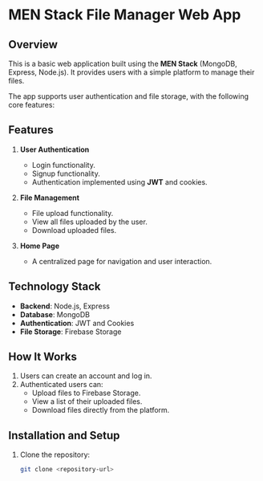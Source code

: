 # MEN Stack File Manager Web App

## Overview
This is a basic web application built using the **MEN Stack** (MongoDB, Express, Node.js). It provides users with a simple platform to manage their files. 

The app supports user authentication and file storage, with the following core features:

## Features
1. **User Authentication**
   - Login functionality.
   - Signup functionality.
   - Authentication implemented using **JWT** and cookies.

2. **File Management**
   - File upload functionality.
   - View all files uploaded by the user.
   - Download uploaded files.

3. **Home Page**
   - A centralized page for navigation and user interaction.

## Technology Stack
- **Backend**: Node.js, Express
- **Database**: MongoDB
- **Authentication**: JWT and Cookies
- **File Storage**: Firebase Storage

## How It Works
1. Users can create an account and log in.
2. Authenticated users can:
   - Upload files to Firebase Storage.
   - View a list of their uploaded files.
   - Download files directly from the platform.

## Installation and Setup
1. Clone the repository:
   ```bash
   git clone <repository-url>
